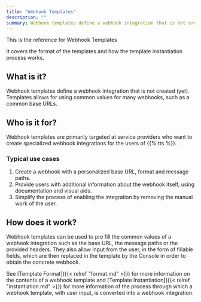```yaml
---
title: "Webhook Templates"
description: ""
summary: Webhook templates define a webhook integration that is not created (yet). Templates allows for using common values for many webhooks, such as a common base paths.
---
```


This is the reference for Webhook Templates

It covers the format of the templates and how the template instantiation process works.

## What is it?

Webhook templates define a webhook integration that is not created (yet). Templates allows for using common values for many webhooks, such as a common base URLs.

## Who is it for?

Webhook templates are primarily targeted at service providers who want to create specialized webhook integrations for the users of {{% tts %}}.

### Typical use cases

1. Create a webhook with a personalized base URL, format and message paths.
2. Provide users with additional information about the webhook itself, using documentation and visual aids.
3. Simplify the process of enabling the integration by removing the manual work of the user.

## How does it work?

Webhook templates can be used to pre fill the common values of a webhook integration such as the base URL, the message paths or the provided headers. They also allow input from the user, in the form of fillable fields, which are then replaced in the template by the Console in order to obtain the concrete webhook. 

See [Template Format]({{< relref "format.md" >}}) for more information on the contents of a webhook template and  [Template Instantiation]({{< relref "instantiation.md" >}}) for more information of the process through which a webhook template, with user input, is converted into a webhook integration.
